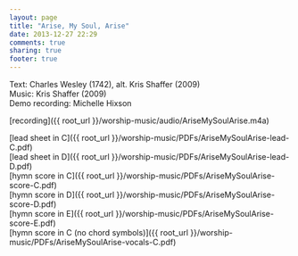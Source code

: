 ```yaml
---
layout: page
title: "Arise, My Soul, Arise"
date: 2013-12-27 22:29
comments: true
sharing: true
footer: true
---
```


Text: Charles Wesley (1742), alt. Kris Shaffer (2009)  
Music: Kris Shaffer (2009)  
Demo recording: Michelle Hixson  

[recording]({{ root_url }}/worship-music/audio/AriseMySoulArise.m4a)

[lead sheet in C]({{ root_url }}/worship-music/PDFs/AriseMySoulArise-lead-C.pdf)  
[lead sheet in D]({{ root_url }}/worship-music/PDFs/AriseMySoulArise-lead-D.pdf)  
[hymn score in C]({{ root_url }}/worship-music/PDFs/AriseMySoulArise-score-C.pdf)  
[hymn score in D]({{ root_url }}/worship-music/PDFs/AriseMySoulArise-score-D.pdf)  
[hymn score in E]({{ root_url }}/worship-music/PDFs/AriseMySoulArise-score-E.pdf)  
[hymn score in C (no chord symbols)]({{ root_url }}/worship-music/PDFs/AriseMySoulArise-vocals-C.pdf)  

